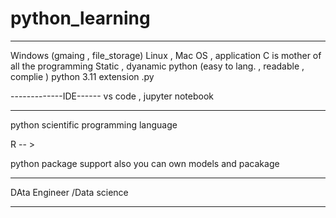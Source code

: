 # python_learning

----

Windows (gmaing , file_storage)
Linux , Mac
OS , application 
C is mother of all the programming 
Static , dyanamic 
python (easy to lang. , readable , complie )
python 3.11 
extension .py 

-------------IDE------
vs code , jupyter notebook

-----
python scientific programming language

R -- > 


python package support also you can own models and pacakage


-----


DAta  Engineer /Data science


------------




